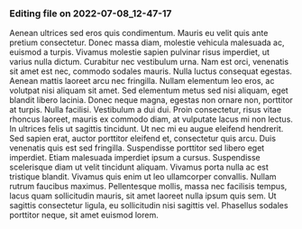 

### Editing file on 2022-07-08_12-47-17

Aenean ultrices sed eros quis condimentum. Mauris eu velit quis ante pretium consectetur. Donec massa diam, molestie vehicula malesuada ac, euismod a turpis. Vivamus molestie sapien pulvinar risus imperdiet, ut varius nulla dictum. Curabitur nec vestibulum urna. Nam est orci, venenatis sit amet est nec, commodo sodales mauris. Nulla luctus consequat egestas. Aenean mattis laoreet arcu nec fringilla. Nullam elementum leo eros, ac volutpat nisi aliquam sit amet. Sed elementum metus sed nisi aliquam, eget blandit libero lacinia. Donec neque magna, egestas non ornare non, porttitor at turpis. Nulla facilisi. Vestibulum a dui dui. Proin consectetur, risus vitae rhoncus laoreet, mauris ex commodo diam, at vulputate lacus mi non lectus.
In ultrices felis ut sagittis tincidunt. Ut nec mi eu augue eleifend hendrerit. Sed sapien erat, auctor porttitor eleifend et, consectetur quis arcu. Duis venenatis quis est sed fringilla. Suspendisse porttitor sed libero eget imperdiet. Etiam malesuada imperdiet ipsum a cursus. Suspendisse scelerisque diam ut velit tincidunt aliquam. Vivamus porta nulla ac est tristique blandit. Vivamus quis enim ut leo ullamcorper convallis. Nullam rutrum faucibus maximus. Pellentesque mollis, massa nec facilisis tempus, lacus quam sollicitudin mauris, sit amet laoreet nulla ipsum quis sem. Ut sagittis consectetur ligula, eu sollicitudin nisi sagittis vel. Phasellus sodales porttitor neque, sit amet euismod lorem.


